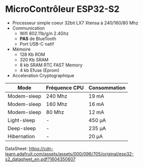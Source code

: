 # MicroContrôleur ESP32-S2

- Processeur simple coeur 32bit LX7 Xtensa à 240/160/80 Mhz
- Communication 
  - Wifi 802.11b/g/n 2.4Ghz
  - **PAS** de BlueTooth 
  - Port USB-C natif
- Mémoire
  - 128 Kb ROM
  - 320 Kb SRAM
  - 8 kb SRAM RTC FAST Memory
  - 4 kb Efuse (Eprom)
- Acceleration Cryptographique

| Mode                | Fréquence CPU | Consommation |
|---------------------|---------------|---------------------|
| Modem-sleep         | 240 Mhz       | 19 mA               |
| Modem-sleep         | 160 Mhz       | 16 mA               |
| Modem-sleep         | 80 Mhz        | 12 mA               |
| Light-sleep         | -             | 450 µA              |
| Deep-sleep          | -             | 235 µA              |
| Hibernation         | -             | 20 µA               |



DataSheet: https://cdn-learn.adafruit.com/assets/assets/000/096/705/original/esp32-s2_datasheet_en.pdf?1604350607
